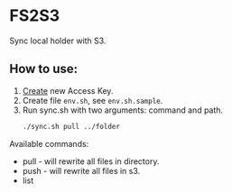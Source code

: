 # FS2S3
Sync local holder with S3.

## How to use:

1. [Create](https://console.aws.amazon.com/iam/home?#/security_credential) new Access Key.
2. Create file `env.sh`, see `env.sh.sample`.
3. Run sync.sh with two arguments: command and path.
    ```bash
    ./sync.sh pull ../folder  
    ```

Available commands:

* pull - will rewrite all files in directory.
* push - will rewrite all files in s3.
* list
